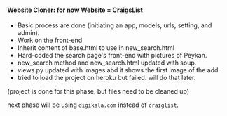 #### Website Cloner: for now Website = CraigsList

- Basic process are done (initiating an app, models, urls, setting, and admin).
- Work on the front-end
- Inherit content of base.html to use in new_search.html
- Hard-coded the search page's front-end with pictures of Peykan.
- new_search method and new_search.html updated with soup.
- views.py updated with images abd it shows the first image of the add.
- tried to load the project on heroku but failed. will do that later.

(project is done for this phase. but files need to be cleaned up)

next phase will be using `digikala.com` instead of `craiglist`.
